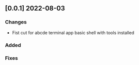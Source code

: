 ## [0.0.1] 2022-08-03


### Changes
 - Fist cut for abcde terminal app basic shell with tools installed

### Added
### Fixes

